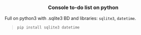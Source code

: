 ### <div align="center">Console to-do list on python</div>  

Full on python3 with .sqlite3 BD and libraries: `sqlite3`, `datetime`.
> `pip install sqlite3 datetime`

